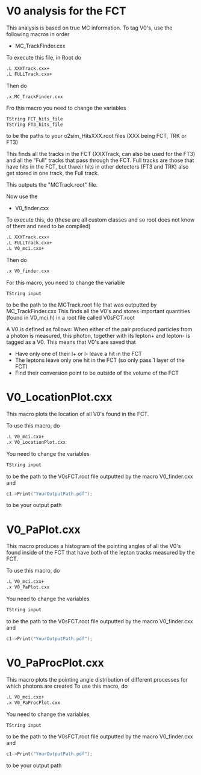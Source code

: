 # V0 analysis for the FCT

This analysis is based on true MC information. To tag V0's, use the following macros in order

- MC_TrackFinder.cxx 

To execute this file, in Root do
```sh
.L XXXTrack.cxx+
.L FULLTrack.cxx+
```
Then do
```
.x MC_TrackFinder.cxx
```
Fro this macro you need to change the variables
```cpp
TString FCT_hits_file
TString FT3_hits_file
```
to be the paths to your o2sim_HitsXXX.root files (XXX being FCT, TRK or FT3)

This finds all the tracks in the FCT (XXXTrack, can also be used for the FT3) and all the "Full" tracks that pass through the FCT. Full tracks are those that have hits in the FCT, but thweir hits in other detectors (FT3 and TRK) also get stored in one track, the Full track.

This outputs the "MCTrack.root" file.

Now use the 
- V0_finder.cxx

To execute this, do (these are all custom classes and so root does not know of them and need to be compiled)
```sh
.L XXXTrack.cxx+
.L FULLTrack.cxx+
.L V0_mci.cxx+
```
Then do 
```sh
.x V0_finder.cxx
```
For this macro, you need to change the variable
```cp
TString input
```
to be the path to the MCTrack.root file that was outputted by MC_TrackFinder.cxx 
This finds all the V0's and stores important quantities (found in V0_mci.h) in a root file called V0sFCT.root

A V0 is defined as follows: When either of the pair produced particles from a photon is measured, this photon, together with its lepton+ and lepton- is tagged as a V0.
This means that V0's are saved that
- Have only one of their l+ or l- leave a hit in the FCT
- The leptons leave only one hit in the FCT (so only pass 1 layer of the FCT)
- Find their conversion point to be outside of the volume of the FCT

# V0_LocationPlot.cxx
This macro plots the location of all V0's found in the FCT. 

To use this macro, do
```sh
.L V0_mci.cxx+
.x V0_LocationPlot.cxx
```

You need to change the variables
```cpp
TString input
```
to be the path to the V0sFCT.root file outputted by the macro V0_finder.cxx
and
```cpp
c1->Print("YourOutputPath.pdf");
```
to be your output path

# V0_PaPlot.cxx
This macro produces a histogram of the pointing angles of all the V0's found inside of the FCT that have both of the lepton tracks measured by the FCT.

To use this macro, do
```sh
.L V0_mci.cxx+
.x V0_PaPlot.cxx
```

You need to change the variables
```cpp
TString input
```
to be the path to the V0sFCT.root file outputted by the macro V0_finder.cxx
and
```cpp
c1->Print("YourOutputPath.pdf");
```

# V0_PaProcPlot.cxx
This macro plots the pointing angle distribution of different processes for which photons are created
To use this macro, do
```sh
.L V0_mci.cxx+
.x V0_PaProcPlot.cxx
```

You need to change the variables
```cpp
TString input
```
to be the path to the V0sFCT.root file outputted by the macro V0_finder.cxx
and
```cpp
c1->Print("YourOutputPath.pdf");
```
to be your output path
